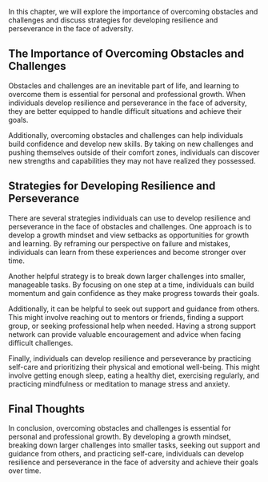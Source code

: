 
In this chapter, we will explore the importance of overcoming obstacles and challenges and discuss strategies for developing resilience and perseverance in the face of adversity.

The Importance of Overcoming Obstacles and Challenges
-----------------------------------------------------

Obstacles and challenges are an inevitable part of life, and learning to overcome them is essential for personal and professional growth. When individuals develop resilience and perseverance in the face of adversity, they are better equipped to handle difficult situations and achieve their goals.

Additionally, overcoming obstacles and challenges can help individuals build confidence and develop new skills. By taking on new challenges and pushing themselves outside of their comfort zones, individuals can discover new strengths and capabilities they may not have realized they possessed.

Strategies for Developing Resilience and Perseverance
-----------------------------------------------------

There are several strategies individuals can use to develop resilience and perseverance in the face of obstacles and challenges. One approach is to develop a growth mindset and view setbacks as opportunities for growth and learning. By reframing our perspective on failure and mistakes, individuals can learn from these experiences and become stronger over time.

Another helpful strategy is to break down larger challenges into smaller, manageable tasks. By focusing on one step at a time, individuals can build momentum and gain confidence as they make progress towards their goals.

Additionally, it can be helpful to seek out support and guidance from others. This might involve reaching out to mentors or friends, finding a support group, or seeking professional help when needed. Having a strong support network can provide valuable encouragement and advice when facing difficult challenges.

Finally, individuals can develop resilience and perseverance by practicing self-care and prioritizing their physical and emotional well-being. This might involve getting enough sleep, eating a healthy diet, exercising regularly, and practicing mindfulness or meditation to manage stress and anxiety.

Final Thoughts
--------------

In conclusion, overcoming obstacles and challenges is essential for personal and professional growth. By developing a growth mindset, breaking down larger challenges into smaller tasks, seeking out support and guidance from others, and practicing self-care, individuals can develop resilience and perseverance in the face of adversity and achieve their goals over time.
